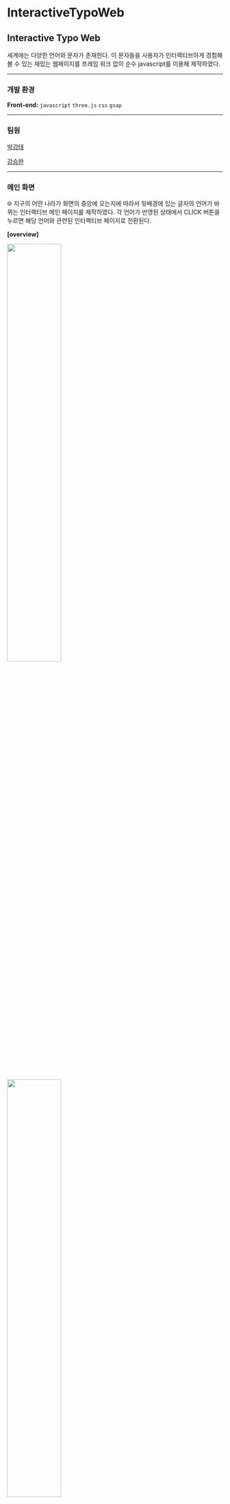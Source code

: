 # InteractiveTypoWeb

## Interactive Typo Web

세계에는 다양한 언어와 문자가 존재한다. 이 문자들을 사용자가 인터랙티브하게 경험해볼 수 있는 재밌는 웹페이지를 프레임 워크 없이 순수 javascript를 이용해 제작하였다.

---

### 개발 환경

**Front-end:** `javascript` `three.js` `css` `gsap`

---

### 팀원

[박강태](https://www.notion.so/3c906b5d84de4a73b555e1dd539b35ce?pvs=21)

[강승완](https://www.notion.so/98421a53097e4bddbfa8013b711a4075?pvs=21)

---

### 메인 화면

<aside>
🌐 지구의 어떤 나라가 화면의 중앙에 오는지에 따라서 뒷배경에 있는 글자의 언어가 바뀌는 인터랙티브 메인 페이지를 제작하였다. 각 언어가 반영된 상태에서 CLICK 버튼을 누르면 해당 언어와 관련된 인터랙티브 페이지로 전환된다.

</aside>

**[overview]**

<img src="https://github.com/ParkGangtae/InteractiveTypoWeb/assets/51894747/285e7c2b-06d7-47b3-b361-2240faa66153" width=50% height=50%>

<img src="https://github.com/ParkGangtae/InteractiveTypoWeb/assets/51894747/51e4e9de-6732-46bc-9eff-eed528aa2bd3" width=50% height=50%>




**[구현 방법]**

- 3D 오브젝트를 그릴 수 있는 webgl 캔버스에 SphereGeometry, TextGeometry, 조명, 카메라를 배치한다.
- SphereGeometry의 위치는 고정시키고 TextGeometry는 항상 카메라의 반대편에 위치하도록 설정한다.
- 주요 국가들의 좌표를 찾아 각 국가들의 벡터와 현재 카메라 위치의 벡터의 내적 값들 중 최댓값을 찾아 해당하는 언어로 뒤의 글자를 바꾼다. (화면 중앙에 정확한 위치가 오지 않아도 언어가 반영되기 위함이다.)


### 한글

<aside>
🇰🇷 한글의 독특한 특징 중 하나인 천지인을 응용하였다. 천지인은 각각 하늘을 상징하는 ‘．’, 땅을 상징하는 ‘ㅡ’, 사람을 상징하는 ‘ㅣ’를 조합하여 모음을 나타내는 방식이다. 이것을 응용하여 사용자들이 천지인 버튼을 통해 모음을 그려보는 페이지를 제작하였다.

</aside>

**[overview]**

<img src="https://github.com/ParkGangtae/InteractiveTypoWeb/assets/51894747/58f81974-92cc-4fe6-bdca-ef31579011a3" width=50% height=50%>

<img src="https://github.com/ParkGangtae/InteractiveTypoWeb/assets/51894747/094fd40a-5773-41bd-be42-6df68939d9d3" width=50% height=50%>

**[구현 방법]**

- 화면 하단에 버튼 3개를 ‘ㅣ’, ‘．’, ‘ㅡ’의 형태로 만들고 화면 중앙에는 가로 21개, 세로 7개의 원들이 canvas를 채우도록 하였다.
- 한글에는 총 21개의 모음 조합이 존재하는데, 각 모음을 조합할 때 생기는 천지인 조합을 배열로 만들어 조건문으로 작성하였다.
- 3초동안 버튼 입력이 없으면 새로고침되어 새로운 모음을 그릴 수 있도록 하였다.


### 영어

<aside>
🇺🇸 마이크 버튼을 누르고 영어 단어를 말하면 처음엔 파형이 나오고 점차 영어단어 형태로 변환하는 음성 반응형 페이지를 제작하였다.

</aside>

**[overview]**

<img src="https://github.com/ParkGangtae/InteractiveTypoWeb/assets/51894747/60f4c385-dd9c-44d0-92dc-bc6d25e80556" width=50% height=50%>

<img src="https://github.com/ParkGangtae/InteractiveTypoWeb/assets/51894747/e696dbdc-9b29-40bd-b038-d31a4b243394" width=50% height=50%>

**[구현 방법]**

- 웹 음성인식 api 및 녹음 api를 동시에 사용하여 녹음 버튼을 클릭하였을 때 언어와, 파형을 인식하여 가져온다.
- 간격을 설정하여 해당 간격에 해당하는 파형을 canvas상에 그린다.
- 시간이 지남에 따라 글씨를 canvas에 그린 후 이를 좌표에 따라 옮겨그리는 방식으로 시각화한다.

2배속

### 일본어

<aside>
🇯🇵 일본은 아날로그적인 감성을 추구한다. 때문에 언어적으로도 활자 및 종이에 대한 응용이 적절하다고 생각하였다. 스크롤을 통해 글씨가 나타나고 클릭을 통해 뒤에 겹쳐진 종이의 글씨를 보여지도록 구상하였다.

</aside>

**[overview]**

<img src="https://github.com/ParkGangtae/InteractiveTypoWeb/assets/51894747/c9314785-5c5f-48f0-84f1-e48ce2f9f80c" width=50% height=50%>

<img src="https://github.com/ParkGangtae/InteractiveTypoWeb/assets/51894747/c5178749-a6c6-4a83-9252-6027e4405eed" width=50% height=50%>

**[구현 방법]**

- GSAP을 이용하여 스크롤함에 따라 글자가 나타나도록 구현하였다
- 버튼을 클릭시 비활성화된 글자들을 영역에 맞추어 활성화되도록 css를 구상하였다.


---
